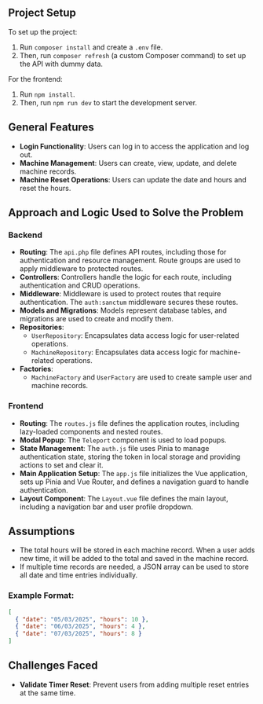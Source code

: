 ## **Project Setup**
To set up the project:
1. Run `composer install` and create a `.env` file.
2. Then, run `composer refresh` (a custom Composer command) to set up the API with dummy data.

For the frontend:
1. Run `npm install`.
2. Then, run `npm run dev` to start the development server.

## **General Features**
- **Login Functionality**: Users can log in to access the application and log out.
- **Machine Management**: Users can create, view, update, and delete machine records.
- **Machine Reset Operations**: Users can update the date and hours and reset the hours.

## **Approach and Logic Used to Solve the Problem**

### **Backend**
- **Routing**: The `api.php` file defines API routes, including those for authentication and resource management. Route groups are used to apply middleware to protected routes.
- **Controllers**: Controllers handle the logic for each route, including authentication and CRUD operations.
- **Middleware**: Middleware is used to protect routes that require authentication. The `auth:sanctum` middleware secures these routes.
- **Models and Migrations**: Models represent database tables, and migrations are used to create and modify them.
- **Repositories**:
  - `UserRepository`: Encapsulates data access logic for user-related operations.
  - `MachineRepository`: Encapsulates data access logic for machine-related operations.
- **Factories**:
  - `MachineFactory` and `UserFactory` are used to create sample user and machine records.

### **Frontend**
- **Routing**: The `routes.js` file defines the application routes, including lazy-loaded components and nested routes.
- **Modal Popup**: The `Teleport` component is used to load popups.
- **State Management**: The `auth.js` file uses Pinia to manage authentication state, storing the token in local storage and providing actions to set and clear it.
- **Main Application Setup**: The `app.js` file initializes the Vue application, sets up Pinia and Vue Router, and defines a navigation guard to handle authentication.
- **Layout Component**: The `Layout.vue` file defines the main layout, including a navigation bar and user profile dropdown.

## **Assumptions**
- The total hours will be stored in each machine record. When a user adds new time, it will be added to the total and saved in the machine record.
- If multiple time records are needed, a JSON array can be used to store all date and time entries individually.

### **Example Format:**
```json
[
  { "date": "05/03/2025", "hours": 10 },
  { "date": "06/03/2025", "hours": 4 },
  { "date": "07/03/2025", "hours": 8 }
]
```

## **Challenges Faced**
- **Validate Timer Reset**: Prevent users from adding multiple reset entries at the same time.
